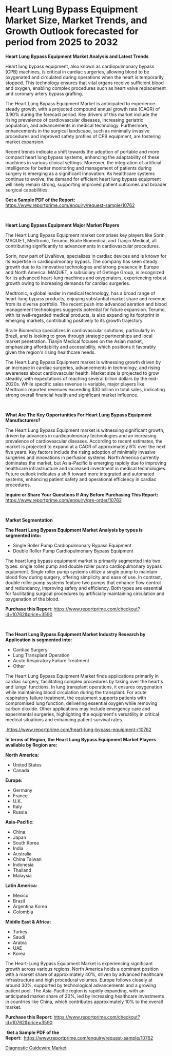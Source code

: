 <p><h1>Heart Lung Bypass Equipment Market Size, Market Trends, and Growth Outlook forecasted for period from 2025 to 2032</h1></p><p><strong>Heart Lung Bypass Equipment Market Analysis and Latest Trends</strong></p>
<p><p>Heart lung bypass equipment, also known as cardiopulmonary bypass (CPB) machines, is critical in cardiac surgeries, allowing blood to be oxygenated and circulated during operations when the heart is temporarily stopped. This technology ensures that vital organs receive sufficient blood and oxygen, enabling complex procedures such as heart valve replacement and coronary artery bypass grafting.</p><p>The Heart Lung Bypass Equipment Market is anticipated to experience steady growth, with a projected compound annual growth rate (CAGR) of 3.90% during the forecast period. Key drivers of this market include the rising prevalence of cardiovascular diseases, increasing geriatric population, and advancements in medical technology. Furthermore, enhancements in the surgical landscape, such as minimally invasive procedures and improved safety profiles of CPB equipment, are fostering market expansion.</p><p>Recent trends indicate a shift towards the adoption of portable and more compact heart lung bypass systems, enhancing the adaptability of these machines in various clinical settings. Moreover, the integration of artificial intelligence for better monitoring and management of patients during surgery is emerging as a significant innovation. As healthcare systems continue to evolve, the demand for efficient heart lung bypass equipment will likely remain strong, supporting improved patient outcomes and broader surgical capabilities.</p></p>
<p><strong>Get a Sample PDF of the Report:&nbsp;</strong> <a href="https://www.reportprime.com/enquiry/request-sample/10762?utm_campaign=3090&utm_medium=2&utm_source=Github&utm_content=ia&utm_term=20032025&utm_id=heart-lung-bypass-equipment">https://www.reportprime.com/enquiry/request-sample/10762</a></p>
<p>&nbsp;</p>
<p><strong>Heart Lung Bypass Equipment Major Market Players</strong></p>
<p><p>The Heart Lung Bypass Equipment market comprises key players like Sorin, MAQUET, Medtronic, Terumo, Braile Biomedica, and Tianjin Medical, all contributing significantly to advancements in cardiovascular procedures.</p><p>Sorin, now part of LivaNova, specializes in cardiac devices and is known for its expertise in cardiopulmonary bypass. The company has seen steady growth due to its innovative technologies and strong presence in Europe and North America. MAQUET, a subsidiary of Getinge Group, is recognized for its advanced heart-lung machines and oxygenators, experiencing robust growth owing to increasing demands for cardiac surgeries.</p><p>Medtronic, a global leader in medical technology, has a broad range of heart-lung bypass products, enjoying substantial market share and revenue from its diverse portfolio. The recent push into advanced aeration and blood management technologies suggests potential for future expansion. Terumo, with its well-regarded medical products, is also expanding its footprint in emerging markets, contributing positively to its growth trajectory.</p><p>Braile Biomedica specializes in cardiovascular solutions, particularly in Brazil, and is looking to grow through strategic partnerships and local market penetration. Tianjin Medical focuses on the Asian market, emphasizing affordability and accessibility, which positions it favorably given the region's rising healthcare needs.</p><p>The Heart Lung Bypass Equipment market is witnessing growth driven by an increase in cardiac surgeries, advancements in technology, and rising awareness about cardiovascular health. Market size is projected to grow steadily, with expectations of reaching several billion dollars by the mid-2020s. While specific sales revenue is variable, major players like Medtronic reported revenues exceeding $30 billion in total sales, indicating strong overall financial health and significant market influence.</p></p>
<p>&nbsp;</p>
<p><strong>What Are The Key Opportunities For Heart Lung Bypass Equipment Manufacturers?</strong></p>
<p><p>The Heart Lung Bypass Equipment market is witnessing significant growth, driven by advances in cardiopulmonary technologies and an increasing prevalence of cardiovascular diseases. According to recent estimates, the market is projected to expand at a CAGR of approximately 6% over the next five years. Key factors include the rising adoption of minimally invasive surgeries and innovations in perfusion systems. North America currently dominates the market, but Asia-Pacific is emerging rapidly due to improving healthcare infrastructure and increased investment in medical technologies. Future outlook indicates a shift toward more integrated and automated systems, enhancing patient safety and operational efficiency in cardiac procedures.</p></p>
<p><strong>Inquire or Share Your Questions If Any Before Purchasing This Report:</strong> <a href="https://www.reportprime.com/enquiry/pre-order/10762?utm_campaign=3090&utm_medium=2&utm_source=Github&utm_content=ia&utm_term=20032025&utm_id=heart-lung-bypass-equipment">https://www.reportprime.com/enquiry/pre-order/10762</a></p>
<p>&nbsp;</p>
<p><strong>Market Segmentation</strong></p>
<p><strong>The Heart Lung Bypass Equipment Market Analysis by types is segmented into:</strong></p>
<p><ul><li>Single Roller Pump Cardiopulmonary Bypass Equipment</li><li>Double Roller Pump Cardiopulmonary Bypass Equipment</li></ul></p>
<p><p>The heart lung bypass equipment market is primarily segmented into two types: single roller pump and double roller pump cardiopulmonary bypass equipment. Single roller pump systems utilize a single pump to maintain blood flow during surgery, offering simplicity and ease of use. In contrast, double roller pump systems feature two pumps that enhance flow control and redundancy, improving safety and efficiency. Both types are essential for facilitating surgical procedures by artificially maintaining circulation and oxygenation of the blood.</p></p>
<p><strong>Purchase this Report:&nbsp;</strong><a href="https://www.reportprime.com/checkout?id=10762&price=3590&utm_campaign=3090&utm_medium=2&utm_source=Github&utm_content=ia&utm_term=20032025&utm_id=heart-lung-bypass-equipment">https://www.reportprime.com/checkout?id=10762&price=3590</a></p>
<p>&nbsp;</p>
<p><strong>The Heart Lung Bypass Equipment Market Industry Research by Application is segmented into:</strong></p>
<p><ul><li>Cardiac Surgery</li><li>Lung Transplant Operation</li><li>Acute Respiratory Failure Treatment</li><li>Other</li></ul></p>
<p><p>The Heart Lung Bypass Equipment Market finds applications primarily in cardiac surgery, facilitating complex procedures by taking over the heart's and lungs' functions. In lung transplant operations, it ensures oxygenation while maintaining blood circulation during the transplant. For acute respiratory failure treatment, the equipment supports patients with compromised lung function, delivering essential oxygen while removing carbon dioxide. Other applications may include emergency care and experimental surgeries, highlighting the equipment's versatility in critical medical situations and enhancing patient survival rates.</p></p>
<p><a href="https://www.reportprime.com/heart-lung-bypass-equipment-r10762?utm_campaign=3090&utm_medium=2&utm_source=Github&utm_content=ia&utm_term=20032025&utm_id=heart-lung-bypass-equipment">&nbsp;https://www.reportprime.com/heart-lung-bypass-equipment-r10762</a></p>
<p><strong>In terms of Region, the Heart Lung Bypass Equipment Market Players available by Region are:</strong></p>
<p>
    <p> <strong> North America: </strong>
        <ul>
            <li>United States</li>
            <li>Canada</li>
        </ul>
        </p> 
    <p> <strong> Europe: </strong>
        <ul>
            <li>Germany</li>
            <li>France</li>
            <li>U.K.</li>
            <li>Italy</li>
            <li>Russia</li>
        </ul>
        </p> 
    <p> <strong> Asia-Pacific: </strong>
        <ul>
            <li>China</li>
            <li>Japan</li>
            <li>South Korea</li>
            <li>India</li>
            <li>Australia</li>
            <li>China Taiwan</li>
            <li>Indonesia</li>
            <li>Thailand</li>
            <li>Malaysia</li>
        </ul>
        </p> 
    <p> <strong> Latin America: </strong>
        <ul>
            <li>Mexico</li>
            <li>Brazil</li>
            <li>Argentina Korea</li>
            <li>Colombia</li>
        </ul>
        </p> 
    <p> <strong> Middle East & Africa: </strong>
        <ul>
            <li>Turkey</li>
            <li>Saudi</li>
            <li>Arabia</li>
            <li>UAE</li>
            <li>Korea</li>
        </ul>
    </p>
    </p>
<p><p>The Heart-Lung Bypass Equipment Market is experiencing significant growth across various regions. North America holds a dominant position with a market share of approximately 40%, driven by advanced healthcare infrastructure and high procedural volumes. Europe follows closely at around 30%, supported by technological advancements and a growing patient pool. The Asia-Pacific region is rapidly expanding, with an anticipated market share of 20%, led by increasing healthcare investments in countries like China, which contributes approximately 10% to the overall market.</p></p>
<p><strong>Purchase this Report: </strong><a href="https://www.reportprime.com/checkout?id=10762&price=3590&utm_campaign=3090&utm_medium=2&utm_source=Github&utm_content=ia&utm_term=20032025&utm_id=heart-lung-bypass-equipment">https://www.reportprime.com/checkout?id=10762&price=3590</a></p>
<p>&nbsp;<strong>Get a Sample PDF of the Report:&nbsp;&nbsp;</strong><a href="https://www.reportprime.com/enquiry/request-sample/10762?utm_campaign=3090&utm_medium=2&utm_source=Github&utm_content=ia&utm_term=20032025&utm_id=heart-lung-bypass-equipment">https://www.reportprime.com/enquiry/request-sample/10762</a></p>
<p><strong></strong></p>
<p><p><a href="https://github.com/ezahdyre/Market-Research-Report-List-1/blob/main/diagnostic-guidewire-market.md?utm_campaign=3090&utm_medium=2&utm_source=Github&utm_content=ia&utm_term=20032025&utm_id=heart-lung-bypass-equipment">Diagnostic Guidewire Market</a></p></p>